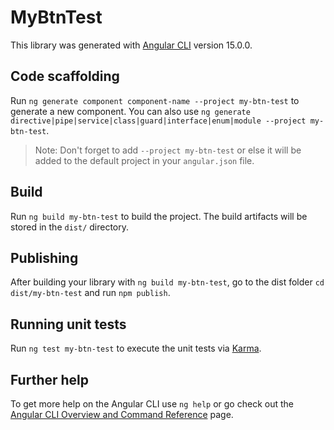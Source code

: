 # MyBtnTest

This library was generated with [Angular CLI](https://github.com/angular/angular-cli) version 15.0.0.

## Code scaffolding

Run `ng generate component component-name --project my-btn-test` to generate a new component. You can also use `ng generate directive|pipe|service|class|guard|interface|enum|module --project my-btn-test`.
> Note: Don't forget to add `--project my-btn-test` or else it will be added to the default project in your `angular.json` file. 

## Build

Run `ng build my-btn-test` to build the project. The build artifacts will be stored in the `dist/` directory.

## Publishing

After building your library with `ng build my-btn-test`, go to the dist folder `cd dist/my-btn-test` and run `npm publish`.

## Running unit tests

Run `ng test my-btn-test` to execute the unit tests via [Karma](https://karma-runner.github.io).

## Further help

To get more help on the Angular CLI use `ng help` or go check out the [Angular CLI Overview and Command Reference](https://angular.io/cli) page.

